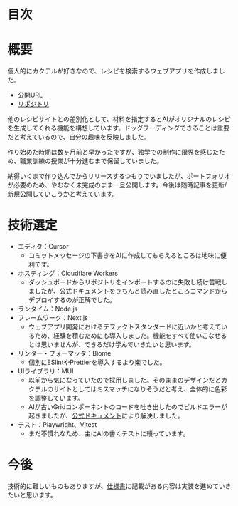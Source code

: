 # 目次

# 概要
個人的にカクテルが好きなので、レシピを検索するウェブアプリを作成しました。

- [公開URL](https://yourmix.hndyu.workers.dev/)
- [リポジトリ](https://github.com/hndyu/yourmix)

他のレシピサイトとの差別化として、材料を指定するとAIがオリジナルのレシピを生成してくれる機能を構想しています。ドッグフーディングできることは重要だと考えているので、自分の趣味を反映しました。

作り始めた時期は数ヶ月前と早かったですが、独学での制作に限界を感じたため、職業訓練の授業が十分進むまで保留していました。

納得いくまで作り込んでからリリースするつもりでいましたが、ポートフォリオが必要のため、やむなく未完成のまま一旦公開します。今後は随時記事を更新/新規公開していこうかと考えています。

# 技術選定
- エディタ：Cursor
  - コミットメッセージの下書きをAIに作成してもらえるところは地味に便利です。
- ホスティング：Cloudflare Workers
  - ダッシュボードからリポジトリをインポートするのに失敗し続け苦戦しましたが、[公式ドキュメント](https://developers.cloudflare.com/workers/framework-guides/web-apps/nextjs/)をきちんと読み直したところコマンドからデプロイするのが正解でした。
- ランタイム：Node.js
- フレームワーク：Next.js
  - ウェブアプリ開発におけるデファクトスタンダードに近いかと考えているため、経験を積むためにも導入しました。機能をすべて使いこなせるとは思いませんが、できるだけ学んでいきたいと思います。
- リンター・フォーマッタ：Biome
  - 個別にESlintやPrettierを導入するより楽でした。
- UIライブラリ：MUI
  - 以前から気になっていたので採用しました。そのままのデザインだとカクテルのサイトとしてはミスマッチになりそうだと考え、全体的に色彩を調整しています。
  - AIが古いGridコンポーネントのコードを吐き出したのでビルドエラーが起きましたが、[公式ドキュメント](https://mui.com/material-ui/migration/upgrade-to-grid-v2/)により解決しました。
- テスト：Playwright、Vitest
  - まだ不慣れなため、主にAIの書くテストに頼っています。

# 今後
技術的に難しいものもありますが、[仕様書](https://github.com/hndyu/yourmix/tree/master/docs)に記載がある内容は実装を進めていきたいと思います。
